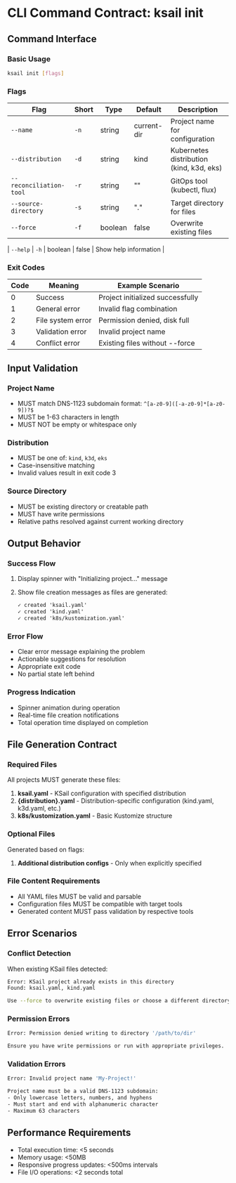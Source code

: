 # CLI Command Contract: ksail init

## Command Interface

### Basic Usage

```bash
ksail init [flags]
```

### Flags

| Flag                    | Short | Type    | Default     | Description                              |
|-------------------------|-------|---------|-------------|------------------------------------------|
| `--name`                | `-n`  | string  | current-dir | Project name for configuration           |
| `--distribution`        | `-d`  | string  | kind        | Kubernetes distribution (kind, k3d, eks) |
| `--reconciliation-tool` | `-r`  | string  | ""          | GitOps tool (kubectl, flux)              |
| `--source-directory`    | `-s`  | string  | "."         | Target directory for files               |
| `--force`               | `-f`  | boolean | false       | Overwrite existing files                 |

| `--help` | `-h` | boolean | false | Show help information |

### Exit Codes

| Code | Meaning           | Example Scenario                 |
|------|-------------------|----------------------------------|
| 0    | Success           | Project initialized successfully |
| 1    | General error     | Invalid flag combination         |
| 2    | File system error | Permission denied, disk full     |
| 3    | Validation error  | Invalid project name             |
| 4    | Conflict error    | Existing files without --force   |

## Input Validation

### Project Name

- MUST match DNS-1123 subdomain format: `^[a-z0-9]([-a-z0-9]*[a-z0-9])?$`
- MUST be 1-63 characters in length
- MUST NOT be empty or whitespace only

### Distribution

- MUST be one of: `kind`, `k3d`, `eks`
- Case-insensitive matching
- Invalid values result in exit code 3

### Source Directory

- MUST be existing directory or creatable path
- MUST have write permissions
- Relative paths resolved against current working directory

## Output Behavior

### Success Flow

1. Display spinner with "Initializing project..." message
2. Show file creation messages as files are generated:

   ```txt
   ✓ created 'ksail.yaml'
   ✓ created 'kind.yaml'
   ✓ created 'k8s/kustomization.yaml'
   ```

### Error Flow

- Clear error message explaining the problem
- Actionable suggestions for resolution
- Appropriate exit code
- No partial state left behind

### Progress Indication

- Spinner animation during operation
- Real-time file creation notifications
- Total operation time displayed on completion

## File Generation Contract

### Required Files

All projects MUST generate these files:

1. **ksail.yaml** - KSail configuration with specified distribution
2. **{distribution}.yaml** - Distribution-specific configuration (kind.yaml, k3d.yaml, etc.)
3. **k8s/kustomization.yaml** - Basic Kustomize structure

### Optional Files

Generated based on flags:

1. **Additional distribution configs** - Only when explicitly specified

### File Content Requirements

- All YAML files MUST be valid and parsable
- Configuration files MUST be compatible with target tools
- Generated content MUST pass validation by respective tools

## Error Scenarios

### Conflict Detection

When existing KSail files detected:

```bash
Error: KSail project already exists in this directory
Found: ksail.yaml, kind.yaml

Use --force to overwrite existing files or choose a different directory.
```

### Permission Errors

```bash
Error: Permission denied writing to directory '/path/to/dir'

Ensure you have write permissions or run with appropriate privileges.
```

### Validation Errors

```bash
Error: Invalid project name 'My-Project!'

Project name must be a valid DNS-1123 subdomain:
- Only lowercase letters, numbers, and hyphens
- Must start and end with alphanumeric character
- Maximum 63 characters
```

## Performance Requirements

- Total execution time: <5 seconds
- Memory usage: <50MB
- Responsive progress updates: <500ms intervals
- File I/O operations: <2 seconds total
